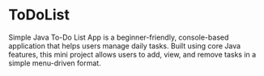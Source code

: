 # ToDoList
Simple Java To-Do List App is a beginner-friendly, console-based application that helps users manage daily tasks. Built using core Java features, this mini project allows users to add, view, and remove tasks in a simple menu-driven format. 
